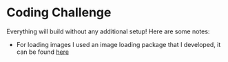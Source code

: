 # Coding Challenge
Everything will build without any additional setup! Here are some notes:
- For loading images I used an image loading package that I developed, it can be found [here](https://github.com/carsongro/IoImage)
